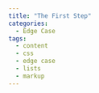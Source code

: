 ```yaml
---
title: "The First Step"
categories:
  - Edge Case
tags:
  - content
  - css
  - edge case
  - lists
  - markup
---
```

